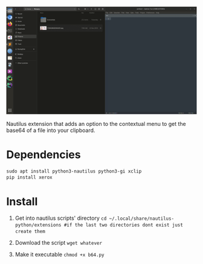 ![til](./example.gif)


Nautilus extension that adds an option to the contextual menu to get the base64 of a file into your clipboard.

# Dependencies

```
sudo apt install python3-nautilus python3-gi xclip
pip install xerox
```

# Install

1. Get into nautilus scripts' directory
`cd ~/.local/share/nautilus-python/extensions #if the last two directories dont exist just create them`

2. Download the script
`wget whatever`

3. Make it executable
`chmod +x b64.py`
